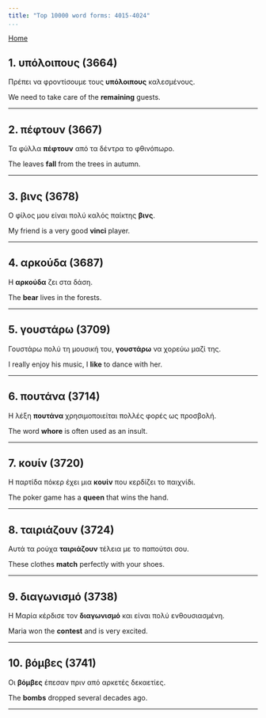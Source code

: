 ```yaml
---
title: "Top 10000 word forms: 4015-4024"
...
```


[Home](./) 

## 1. υπόλοιπους (3664)

Πρέπει να φροντίσουμε τους **υπόλοιπους** καλεσμένους.

We need to take care of the **remaining** guests.

---

## 2. πέφτουν (3667)

Τα φύλλα **πέφτουν** από τα δέντρα το φθινόπωρο.  

The leaves **fall** from the trees in autumn.

---

## 3. βινς (3678)

Ο φίλος μου είναι πολύ καλός παίκτης **βινς**.

My friend is a very good **vinci** player.

---

## 4. αρκούδα (3687)

Η **αρκούδα** ζει στα δάση.  

The **bear** lives in the forests.

---

## 5. γουστάρω (3709)

Γουστάρω πολύ τη μουσική του, **γουστάρω** να χορεύω μαζί της.

I really enjoy his music, I **like** to dance with her.

---

## 6. πουτάνα (3714)

Η λέξη **πουτάνα** χρησιμοποιείται πολλές φορές ως προσβολή.  

The word **whore** is often used as an insult.

---

## 7. κουίν (3720)

Η παρτίδα πόκερ έχει μια **κουίν** που κερδίζει το παιχνίδι.  

The poker game has a **queen** that wins the hand.

---

## 8. ταιριάζουν (3724)

Αυτά τα ρούχα **ταιριάζουν** τέλεια με το παπούτσι σου.  

These clothes **match** perfectly with your shoes.

---

## 9. διαγωνισμό (3738)

Η Μαρία κέρδισε τον **διαγωνισμό** και είναι πολύ ενθουσιασμένη.  

Maria won the **contest** and is very excited.

---

## 10. βόμβες (3741)

Οι **βόμβες** έπεσαν πριν από αρκετές δεκαετίες.  

The **bombs** dropped several decades ago.

---


